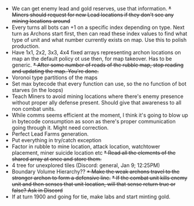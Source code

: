 * We can get enemy lead and gold reserves, use that information.
~~* Miners should request for new Lead locations if they don't see any mining locations around~~
* Every turns all bots can +1 on a specific index depending on type. Next turn as Archons start first, then can read these
    index values to find what type of unit and what number currently exists on map. Use this to polish production.
* Have 1x1, 2x2, 3x3, 4x4 fixed arrays representing archon locations on map an the default policy ot use then, for
    map takeover. Has to be generic.
~~* After some number of reads of the rubble map, stop reading and updating the map. You're done.~~
* Voronoi type partitions of the maps
* Set max bytecode that every function can use, so the no function of bot starves (in the loops)
* Teach Miners to avoid mining locations where there's enemy presence without proper ally defense present. Should give that awareness to all non combat units.
* While comms seems efficient at the moment, I think it's going to blow up in bytecode consumption as soon as there's proper communication going through it. Might need correction.
* Perfect Lead Farms generation.
* Put everything in try/catch exception
* Factor in rubble to mine location, attack location, watchtower placement, miner suicide location etc
~~* Read all the elements of the shared array at once and store them.~~
* 4 tree for unexplored tiles (Discord: general, Jan 9; 12:25PM)
* Boundary Volume Hierarchy??
~~* Make the weak archons travel to the stronger archon to form a defensive line.~~
~~* If the combat unit kills enemy unit and then senses that unit location, will that sense return true or false? Ask in Discord~~
* If at turn 1900 and going for tie, make labs and start minting gold.